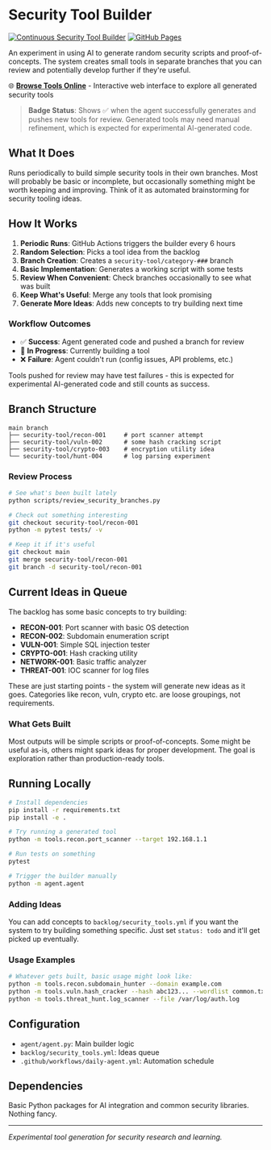 # Security Tool Builder

[![Continuous Security Tool Builder](https://github.com/lewiswigmore/builder-agent/actions/workflows/daily-agent.yml/badge.svg)](https://github.com/lewiswigmore/builder-agent/actions/workflows/daily-agent.yml)
[![GitHub Pages](https://img.shields.io/badge/🌐_Browse_Tools-GitHub_Pages-blue?style=flat&logo=github)](https://lewiswigmore.github.io/builder-agent)

An experiment in using AI to generate random security scripts and proof-of-concepts. The system creates small tools in separate branches that you can review and potentially develop further if they're useful.

🌐 **[Browse Tools Online](https://lewiswigmore.github.io/builder-agent)** - Interactive web interface to explore all generated security tools

> **Badge Status**: Shows ✅ when the agent successfully generates and pushes new tools for review. Generated tools may need manual refinement, which is expected for experimental AI-generated code.

## What It Does

Runs periodically to build simple security tools in their own branches. Most will probably be basic or incomplete, but occasionally something might be worth keeping and improving. Think of it as automated brainstorming for security tooling ideas.

## How It Works

1. **Periodic Runs**: GitHub Actions triggers the builder every 6 hours
2. **Random Selection**: Picks a tool idea from the backlog
3. **Branch Creation**: Creates a `security-tool/category-###` branch
4. **Basic Implementation**: Generates a working script with some tests
5. **Review When Convenient**: Check branches occasionally to see what was built
6. **Keep What's Useful**: Merge any tools that look promising
7. **Generate More Ideas**: Adds new concepts to try building next time

### Workflow Outcomes

- ✅ **Success**: Agent generated code and pushed a branch for review
- 🔄 **In Progress**: Currently building a tool  
- ❌ **Failure**: Agent couldn't run (config issues, API problems, etc.)

Tools pushed for review may have test failures - this is expected for experimental AI-generated code and still counts as success.

## Branch Structure

```text
main branch
├── security-tool/recon-001     # port scanner attempt
├── security-tool/vuln-002      # some hash cracking script  
├── security-tool/crypto-003    # encryption utility idea
└── security-tool/hunt-004      # log parsing experiment
```

### Review Process

```bash
# See what's been built lately
python scripts/review_security_branches.py

# Check out something interesting
git checkout security-tool/recon-001
python -m pytest tests/ -v

# Keep it if it's useful
git checkout main
git merge security-tool/recon-001
git branch -d security-tool/recon-001
```

## Current Ideas in Queue

The backlog has some basic concepts to try building:

- **RECON-001**: Port scanner with basic OS detection
- **RECON-002**: Subdomain enumeration script
- **VULN-001**: Simple SQL injection tester
- **CRYPTO-001**: Hash cracking utility
- **NETWORK-001**: Basic traffic analyzer
- **THREAT-001**: IOC scanner for log files

These are just starting points - the system will generate new ideas as it goes. Categories like recon, vuln, crypto etc. are loose groupings, not requirements.

### What Gets Built

Most outputs will be simple scripts or proof-of-concepts. Some might be useful as-is, others might spark ideas for proper development. The goal is exploration rather than production-ready tools.

## Running Locally

```bash
# Install dependencies
pip install -r requirements.txt
pip install -e .

# Try running a generated tool
python -m tools.recon.port_scanner --target 192.168.1.1

# Run tests on something
pytest

# Trigger the builder manually
python -m agent.agent
```

### Adding Ideas

You can add concepts to `backlog/security_tools.yml` if you want the system to try building something specific. Just set `status: todo` and it'll get picked up eventually.

### Usage Examples

```bash
# Whatever gets built, basic usage might look like:
python -m tools.recon.subdomain_hunter --domain example.com
python -m tools.vuln.hash_cracker --hash abc123... --wordlist common.txt
python -m tools.threat_hunt.log_scanner --file /var/log/auth.log
```

## Configuration

- `agent/agent.py`: Main builder logic
- `backlog/security_tools.yml`: Ideas queue
- `.github/workflows/daily-agent.yml`: Automation schedule

## Dependencies

Basic Python packages for AI integration and common security libraries. Nothing fancy.

---

*Experimental tool generation for security research and learning.*

